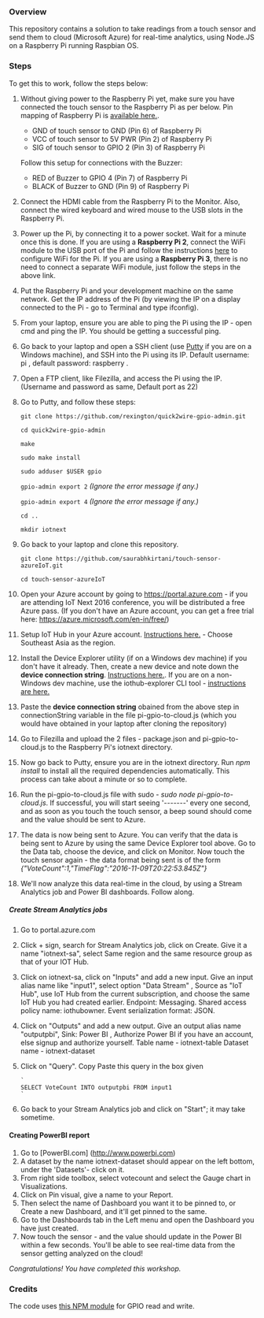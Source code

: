 ### Overview
This repository contains a solution to take readings from a touch sensor and send them to cloud (Microsoft Azure) for real-time analytics, using Node.JS on a Raspberry Pi running Raspbian OS.

### Steps
To get this to work, follow the steps below:

1.  Without giving power to the Raspberry Pi yet, make sure you have connected the touch sensor to the Raspberry Pi as per below. Pin mapping of Raspberry Pi  is [available here.](https://developer.microsoft.com/en-us/windows/iot/docs/pinmappingsrpi).

    -   GND of touch sensor to GND (Pin 6) of Raspberry Pi
    -   VCC of touch sensor to 5V PWR (Pin 2) of Raspberry Pi
    -   SIG of touch sensor to GPIO 2 (Pin 3) of Raspberry Pi

    Follow this setup for connections with the Buzzer:

    -   RED of Buzzer to GPIO 4 (Pin 7) of Raspberry Pi
    -   BLACK of Buzzer to GND (Pin 9) of Raspberry Pi

2.  Connect the HDMI cable from the Raspberry Pi to the Monitor. Also, connect the wired keyboard and wired mouse to the USB slots in the Raspberry Pi.

3.  Power up the Pi, by connecting it to a power socket. Wait for a minute once this is done. If you are using a **Raspberry Pi 2**, connect the WiFi module to the USB port of the Pi and follow the instructions [here](https://www.hackster.io/achindra/setting-wireless-on-raspberry-pi-f3e78d) to configure WiFi for the Pi. If you are using a **Raspberry Pi 3**, there is no need to connect a separate WiFi module, just follow the steps in the above link. 

4.  Put the Raspberry Pi and your development machine on the same network. Get the IP address of the Pi (by viewing the IP on a display connected to the Pi - go to Terminal and type ifconfig).

5.  From your laptop, ensure you are able to ping the Pi using the IP - open cmd and ping the IP. You should be getting a successful ping.
  
6.  Go back to your laptop and open a SSH client (use [Putty](http://www.chiark.greenend.org.uk/~sgtatham/putty/download.html) if you are on a Windows machine), and SSH into the Pi using its IP. Default username: pi , default password: raspberry .

7.  Open a FTP client, like Filezilla, and access the Pi using the IP. (Username and password as same, Default port as 22)

8.  Go to Putty, and follow these steps:

    ```
    git clone https://github.com/rexington/quick2wire-gpio-admin.git

    cd quick2wire-gpio-admin

    make

    sudo make install

    sudo adduser $USER gpio
    ```

    `gpio-admin export 2`
    *(Ignore the error message if any.)*
 
     `gpio-admin export 4`
    *(Ignore the error message if any.)*

     `cd .. `

     `mkdir iotnext`


9.  Go back to your laptop and clone this repository.
    
    `git clone https://github.com/saurabhkirtani/touch-sensor-azureIoT.git`

    `cd touch-sensor-azureIoT `
    

10.  Open your Azure account by going to https://portal.azure.com - if you are attending IoT Next 2016 conference, you will be distributed a free Azure pass. (If you don't have an Azure account, you can get a free trial here: https://azure.microsoft.com/en-in/free/)

11.  Setup IoT Hub in your Azure account. [Instructions here.](https://portal.azure.com) - Choose Southeast Asia as the region.

12.  Install the Device Explorer utility (if on a Windows dev machine) if you don't have it already. Then, create a new device and note down the **device connection string**. [Instructions here.](https://github.com/Azure/azure-iot-sdks/releases). If you are on a non-Windows dev machine, use the iothub-explorer CLI tool - [instructions are here.](https://github.com/Azure/iothub-explorer)

13.  Paste the **device connection string** obained from the above step in connectionString variable in the file pi-gpio-to-cloud.js (which you would have obtained in your laptop after cloning the repository)

14.  Go to Filezilla and upload the 2 files - package.json and pi-gpio-to-cloud.js to the Raspberry Pi's iotnext directory.

15.  Now go back to Putty, ensure you are in the iotnext directory.  Run *npm install* to install all the required dependencies automatically. This process can take about a minute or so to complete.

16.  Run the pi-gpio-to-cloud.js file with sudo - *sudo node pi-gpio-to-cloud.js*. If successful, you will start seeing '-------' every one second, and as soon as you touch the touch sensor, a beep sound should come and the value should be sent to Azure.

17.  The data is now being sent to Azure. You can verify that the data is being sent to Azure by using the same Device Explorer tool above. Go to the Data tab, choose the device, and click on Monitor. Now touch the touch sensor again - the data format being sent is of the form *{"VoteCount":1,"TimeFlag":"2016-11-09T20:22:53.845Z"}*

18.  We'll now analyze this data real-time in the cloud, by using a Stream Analytics job and Power BI dashboards. Follow along.

##### Create Stream Analytics jobs
1. Go to portal.azure.com
2. Click + sign, search for Stream Analytics job, click on Create. Give it a name "iotnext-sa", select Same region and the same resource group as that of your IOT Hub.
3. Click on iotnext-sa, click on "Inputs" and add a new input. Give an input alias name like "input1", select option "Data Stream" , Source as "IoT Hub", use IoT Hub from the current subscription, and choose the same IoT Hub you had created earlier. Endpoint: Messaging. Shared access policy name: iothubowner. Event serialization format: JSON.

4. Click on "Outputs" and add a new output. Give an output alias name "outputpbi", Sink: Power BI , Authorize Power BI if you have an account, else signup and authorize yourself. 
        Table name - iotnext-table
        Dataset name - iotnext-dataset
5. Click on "Query". Copy Paste this query in the box given

       `
       SELECT VoteCount INTO outputpbi FROM input1 
       `
        
6. Go back to your Stream Analytics job and click on "Start"; it may take sometime.
                     
#### Creating PowerBI report

1. Go to [PowerBI.com] (http://www.powerbi.com)
2. A dataset by the name iotnext-dataset should appear on the left bottom, under the 'Datasets'- click on it.
3. From right side toolbox, select votecount and select the Gauge chart in Visualizations.
4. Click on Pin visual, give a name to your Report.
5. Then select the name of Dashboard you want it to be pinned to, or Create a new Dashboard, and it'll get pinned to the same.
6. Go to the Dashboards tab in the Left menu and open the Dashboard you have just created.
7. Now touch the sensor - and the value should update in the Power BI within a few seconds. You'll be able to see real-time data from the sensor getting analyzed on the cloud!

*Congratulations! You have completed this workshop.*       

### Credits
The code uses [this NPM module](https://github.com/rakeshpai/pi-gpio) for GPIO read and write.
